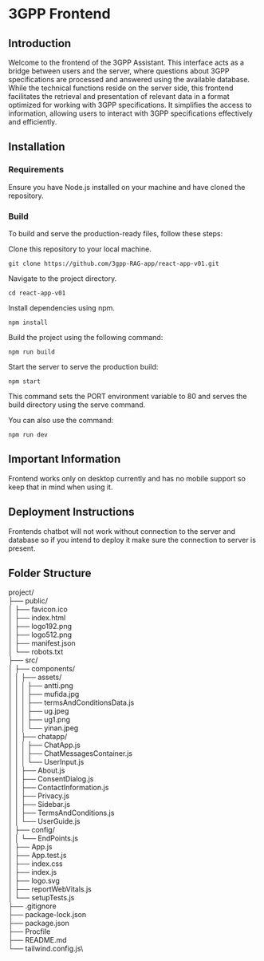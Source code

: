 # 3GPP Frontend

## Introduction

Welcome to the frontend of the 3GPP Assistant. This interface acts as a bridge between users and the server, where questions about 3GPP specifications are processed and answered using the available database. While the technical functions reside on the server side, this frontend facilitates the retrieval and presentation of relevant data in a format optimized for working with 3GPP specifications. It simplifies the access to information, allowing users to interact with 3GPP specifications effectively and efficiently.

## Installation

### Requirements

Ensure you have Node.js installed on your machine and have cloned the repository.

### Build

To build and serve the production-ready files, follow these steps:

Clone this repository to your local machine.

    git clone https://github.com/3gpp-RAG-app/react-app-v01.git

Navigate to the project directory.

    cd react-app-v01

Install dependencies using npm.

    npm install

Build the project using the following command:

    npm run build

Start the server to serve the production build:

    npm start

This command sets the PORT environment variable to 80 and serves the build directory using the serve command.

You can also use the command:

    npm run dev

## Important Information

Frontend works only on desktop currently and has no mobile support so keep that in mind when using it.

## Deployment Instructions

Frontends chatbot will not work without connection to the server and database so if you intend to deploy it make sure the connection to server is present.

## Folder Structure

project/\
├── public/\
│   ├── favicon.ico\
│   ├── index.html\
│   ├── logo192.png\
│   ├── logo512.png\
│   ├── manifest.json\
│   └── robots.txt\
├── src/\
│   ├── components/\
│   │   ├── assets/\
│   │   │   ├── antti.png\
│   │   │   ├── mufida.jpg\
│   │   │   ├── termsAndConditionsData.js\
│   │   │   ├── ug.jpeg\
│   │   │   ├── ug1.png\
│   │   │   └── yinan.jpeg\
│   │   ├── chatapp/\
│   │   │   ├── ChatApp.js\
│   │   │   ├── ChatMessagesContainer.js\
│   │   │   └── UserInput.js\
│   │   ├── About.js\
│   │   ├── ConsentDialog.js\
│   │   ├── ContactInformation.js\
│   │   ├── Privacy.js\
│   │   ├── Sidebar.js\
│   │   ├── TermsAndConditions.js\
│   │   └── UserGuide.js\
│   ├── config/\
│   │   └── EndPoints.js\
│   ├── App.js\
│   ├── App.test.js\
│   ├── index.css\
│   ├── index.js\
│   ├── logo.svg\
│   ├── reportWebVitals.js\
│   └── setupTests.js\
├── .gitignore\
├── package-lock.json\
├── package.json\
├── Procfile\
├── README.md\
└── tailwind.config.js\
